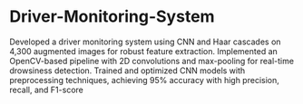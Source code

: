 # Driver-Monitoring-System
Developed a driver monitoring system using CNN and Haar cascades on 4,300 augmented images for robust feature
extraction.
Implemented an OpenCV-based pipeline with 2D convolutions and max-pooling for real-time drowsiness detection.
Trained and optimized CNN models with preprocessing techniques, achieving 95% accuracy with high precision, recall,
and F1-score
